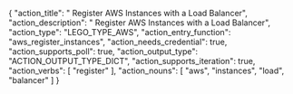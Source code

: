 {
"action_title": " Register AWS Instances with a Load Balancer",
"action_description": " Register AWS Instances with a Load Balancer",
"action_type": "LEGO_TYPE_AWS",
"action_entry_function": "aws_register_instances",
"action_needs_credential": true,
"action_supports_poll": true,
"action_output_type": "ACTION_OUTPUT_TYPE_DICT",
"action_supports_iteration": true,
"action_verbs": [
"register"
],
"action_nouns": [
"aws",
"instances",
"load",
"balancer"
]
}
